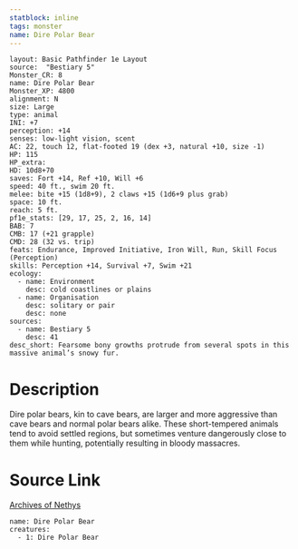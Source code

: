 ```yaml
---
statblock: inline
tags: monster
name: Dire Polar Bear
---
```

```statblock
layout: Basic Pathfinder 1e Layout
source:  "Bestiary 5"
Monster_CR: 8
name: Dire Polar Bear
Monster_XP: 4800
alignment: N
size: Large
type: animal
INI: +7
perception: +14
senses: low-light vision, scent
AC: 22, touch 12, flat-footed 19 (dex +3, natural +10, size -1)
HP: 115
HP_extra: 
HD: 10d8+70
saves: Fort +14, Ref +10, Will +6
speed: 40 ft., swim 20 ft.
melee: bite +15 (1d8+9), 2 claws +15 (1d6+9 plus grab)
space: 10 ft.
reach: 5 ft.
pf1e_stats: [29, 17, 25, 2, 16, 14]
BAB: 7
CMB: 17 (+21 grapple)
CMD: 28 (32 vs. trip)
feats: Endurance, Improved Initiative, Iron Will, Run, Skill Focus (Perception)
skills: Perception +14, Survival +7, Swim +21
ecology:
  - name: Environment
    desc: cold coastlines or plains
  - name: Organisation
    desc: solitary or pair
    desc: none
sources:
  - name: Bestiary 5
    desc: 41
desc_short: Fearsome bony growths protrude from several spots in this massive animal’s snowy fur.
```
# Description
Dire polar bears, kin to cave bears, are larger and more aggressive than cave bears and normal polar bears alike. These short-tempered animals tend to avoid settled regions, but sometimes venture dangerously close to them while hunting, potentially resulting in bloody massacres.
# Source Link
[Archives of Nethys](https://aonprd.com/MonsterDisplay.aspx?ItemName=Dire%20Polar%20Bear)
```encounter-table
name: Dire Polar Bear
creatures:
  - 1: Dire Polar Bear
```
